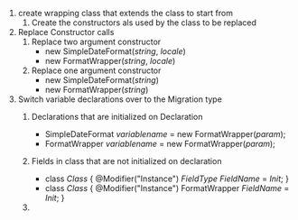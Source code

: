 1. create wrapping class that extends the class to start from
    1. Create the constructors als used by the class to be replaced
1. Replace Constructor calls
    1. Replace two argument constructor
        * new SimpleDateFormat($string$, $locale$)
        * new FormatWrapper($string$, $locale$)
    1. Replace one argument constructor
        * new SimpleDateFormat($string$)
        * new FormatWrapper($string$)
1. Switch variable declarations over to the Migration type
    1. Declarations that are initialized on Declaration
        * SimpleDateFormat $variablename$ = new FormatWrapper($param$);
        * FormatWrapper $variablename$ = new FormatWrapper($param$);
    1. Fields in class that are not initialized on declaration
        * class $Class$ {
            @Modifier("Instance") $FieldType$ $FieldName$ = $Init$;
          }
        * class $Class$ {
            @Modifier("Instance") FormatWrapper $FieldName$ = $Init$;
          }

     1.